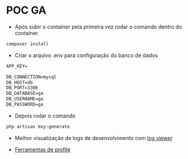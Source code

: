 # POC GA


- Após subir o container pela primeira vez rodar o comando dentro do container
```sh
composer install
```

- Criar o arquivo .env para configuração do banco de dados
```md
APP_KEY=

DB_CONNECTION=mysql
DB_HOST=db
DB_PORT=3306
DB_DATABASE=ga
DB_USERNAME=ga
DB_PASSWORD=ga
```

- Depois rodar o comando
```sh
php artisan key:generate
```

- Melhor visualização de logs de desenvolvimento com [log viewer](https://log-viewer.opcodes.io/)

- [Ferramentas de profile](https://laraveldaily.com/post/laravel-eloquent-tools-debug-slow-sql-queries)
